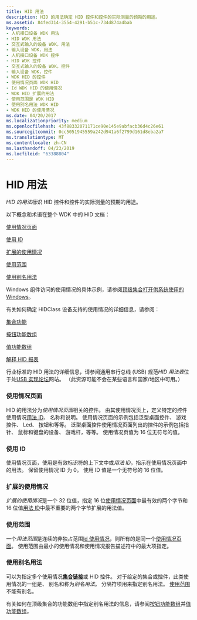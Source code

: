 ```yaml
---
title: HID 用法
description: HID 的用法确定 HID 控件和控件的实际测量的预期的用途。
ms.assetid: 84fed314-3554-4291-b51c-734d874a4bab
keywords:
- 人机接口设备 WDK 用法
- HID WDK 用法
- 交互式输入的设备 WDK，用法
- 输入设备 WDK，用法
- 人机接口设备 WDK 控件
- HID WDK 控件
- 交互式输入的设备 WDK，控件
- 输入设备 WDK，控件
- WDK HID 的控件
- 使用情况页面 WDK HID
- Id WDK HID 的使用情况
- WDK HID 扩展的用法
- 使用范围是 WDK HID
- 使用别名用法 WDK HID
- WDK HID 的使用情况
ms.date: 04/20/2017
ms.localizationpriority: medium
ms.openlocfilehash: 43f88332071171ce90e145e9abfacb36d4c26e61
ms.sourcegitcommit: 0cc5051945559a242d941a6f2799d161d8eba2a7
ms.translationtype: MT
ms.contentlocale: zh-CN
ms.lasthandoff: 04/23/2019
ms.locfileid: "63388804"
---
```

#  <a name="hid-usages"></a>HID 用法


*HID 的用法*标识 HID 控件和控件的实际测量的预期的用途。




以下概念和术语在整个 WDK 中的 HID 文档：

[使用情况页面](#usage-page)

[使用 ID](#usage-id)

[扩展的使用情况](#extended-usage)

[使用范围](#usage-range)

[使用别名用法](#aliased-usages)

Windows 组件访问的使用情况的具体示例，请参阅[顶级集合打开供系统使用的 Windows](top-level-collections-opened-by-windows-for-system-use.md)。

有关如何确定 HIDClass 设备支持的使用情况的详细信息，请参阅：

[集合功能](collection-capability.md)

[按钮功能数组](button-capability-arrays.md)

[值功能数组](value-capability-arrays.md)

[解释 HID 报表](interpreting-hid-reports.md)

行业标准的 HID 用法的详细信息，请参阅通用串行总线 (USB) 规范*HID 用法表*位于处[USB 实现论坛](https://go.microsoft.com/fwlink/?linkid=830142)网站。 （此资源可能不会在某些语言和国家/地区中可用。）

### <a name="usage-page"></a>使用情况页面

HID 的用法分为*使用情况页面*相关的控件。 由其使用情况页上，定义特定的控件使用情况[用法 ID](#usage-id)、 名称和说明。 使用情况页面的示例包括泛型桌面控件、 游戏控件、 Led、 按钮和等等。 泛型桌面控件使用情况页面列出的控件的示例包括指针、 鼠标和键盘的设备、 游戏杆，等等。 使用情况页值为 16 位无符号的值。

### <a name="usage-id"></a>使用 ID

使用情况页面，使用是有效标识符的上下文中或*用法 ID*，指示在使用情况页面中的用法。 保留使用情况 ID 为 0。 使用 ID 值是一个无符号的 16 位值。

### <a name="extended-usage"></a>扩展的使用情况

*扩展的使用情况*是一个 32 位值，指定 16 位[使用情况页面](#usage-page)中最有效的两个字节和 16 位值[用法 ID](#usage-id)中最不重要的两个字节扩展的用法值。

### <a name="usage-range"></a>使用范围

一个*用法范围*是连续的非独占范围[Id 使用情况](#usage-id)，则所有的是同一个[使用情况页面](#usage-page)。 使用范围由最小的使用情况和使用情况报告描述符中的最大项指定。

### <a name="aliased-usages"></a>使用别名用法

可以为指定多个使用情况[**集合链接**](link-collections.md)或 HID 控件。 对于给定的集合或控件，此类使用情况的一组是、 别名和称为*别名用法*。 分隔符项用来指定别名用法。 [使用范围](#usage-range)不能有别名。

有关如何在顶级集合的功能数组中指定别名用法的信息，请参阅[按钮功能数组](button-capability-arrays.md)并[值功能数组](value-capability-arrays.md)。

 

 




